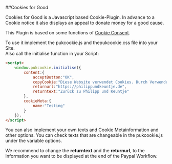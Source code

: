 ##Cookies for Good

Cookies for Good is a Javascript based Cookie-Plugin. In advance to a Cookie notice it also displays an appeal to donate money for a good cause.

This Plugin is based on some functions of [Cookie Consent](https://cookieconsent.insites.com).

To use it implement the pukcookie.js and thepukcookie.css file into your Site.<br>Also call the initialise function in your Script:
```html
<script>
    window.pukcookie.initialise({
        content:{
            acceptButton:"OK",
            copyCookie:"Diese Website verwendet Cookies. Durch Verwendung dieser Website ohne die Cookie-Einstellungen Ihres Browsers zu ändern stimmen sie der Verwendung der Cookies zu. Weitere Informationen finden Sie in unseren ",
            returnurl:"https://philippundkeuntje.de",
            returntext:"Zurück zu Philipp und Keuntje"
        },
        cookieMeta:{
            name:"Testing"
        }
    });
</script>
```

You can also implement your own texts and Cookie Metainformation and other options.
You can check texts that are changeable in the pukcookie.js under the variable options.

We recommend to change the **returntext** and the **returnurl**, to the Information you want to be displayed at the end of the Paypal Workflow. 